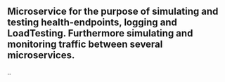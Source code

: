 ## Microservice for the purpose of simulating and testing health-endpoints, logging and LoadTesting. Furthermore simulating and monitoring traffic between several microservices.

..
